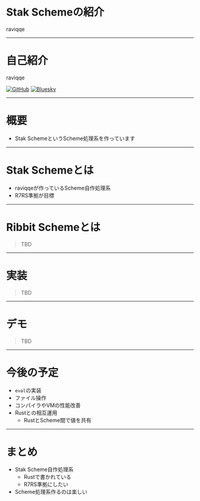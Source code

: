 # Stak Schemeの紹介

raviqqe

---

# 自己紹介

raviqqe

[![GitHub](https://img.shields.io/badge/github-raviqqe-red.svg?style=flat-square)](https://github.com/raviqqe)
[![Bluesky](https://img.shields.io/badge/bluesky-raviqqe-blue.svg?style=flat-square)](https://bsky.app/profile/raviqqe.bsky.social)

---

# 概要

- Stak SchemeというScheme処理系を作っています

---

# Stak Schemeとは

- raviqqeが作っているScheme自作処理系
- R7RS準拠が目標

---

# Ribbit Schemeとは

> TBD

---

# 実装

> TBD

---

# デモ

> TBD

---

# 今後の予定

- `eval`の実装
- ファイル操作
- コンパイラやVMの性能改善
- Rustとの相互運用
  - RustとScheme間で値を共有

---

# まとめ

- Stak Scheme自作処理系
  - Rustで書かれている
  - R7RS準拠にしたい
- Scheme処理系作るのは楽しい
